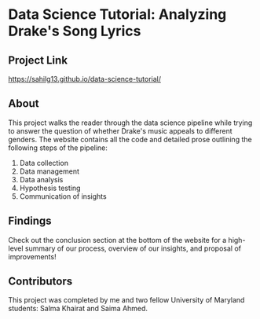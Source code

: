 # Data Science Tutorial: Analyzing Drake's Song Lyrics

## Project Link
https://sahilg13.github.io/data-science-tutorial/

## About
This project walks the reader through the data science pipeline while trying to answer the question of whether Drake's music appeals to different genders. The website contains all the code and detailed prose outlining the following steps of the pipeline:

1. Data collection
2. Data management
3. Data analysis
4. Hypothesis testing
5. Communication of insights

## Findings
Check out the conclusion section at the bottom of the website for a high-level summary of our process, overview of our insights, and proposal of improvements!

## Contributors
This project was completed by me and two fellow University of Maryland students: Salma Khairat and Saima Ahmed.
